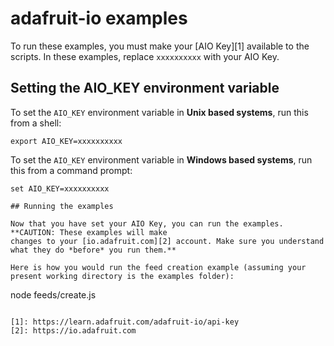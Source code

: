 # adafruit-io examples

To run these examples, you must make your [AIO Key][1] available to the scripts. In these examples, replace
`xxxxxxxxxx` with your AIO Key.

## Setting the AIO_KEY environment variable

To set the `AIO_KEY` environment variable in **Unix based systems**, run this from a shell:

```
export AIO_KEY=xxxxxxxxxx
```

To set the `AIO_KEY` environment variable in **Windows based systems**, run this from a command prompt:

```
set AIO_KEY=xxxxxxxxxx

## Running the examples

Now that you have set your AIO Key, you can run the examples. **CAUTION: These examples will make
changes to your [io.adafruit.com][2] account. Make sure you understand what they do *before* you run them.**

Here is how you would run the feed creation example (assuming your present working directory is the examples folder):

```
node feeds/create.js
```

[1]: https://learn.adafruit.com/adafruit-io/api-key
[2]: https://io.adafruit.com
